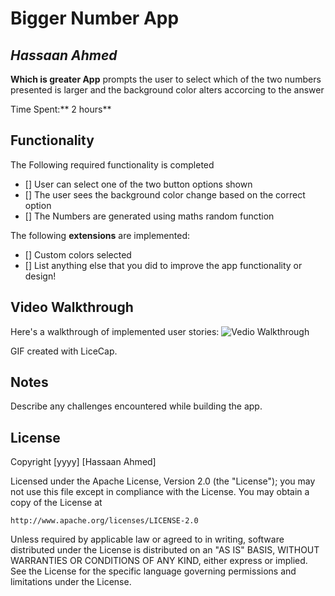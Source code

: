 # Bigger Number App

## *Hassaan Ahmed*

**Which is greater App** prompts the user to select which of the two numbers  presented is larger and the background color alters accorcing to the answer 

Time Spent:** 2 hours**

## Functionality 

The Following required functionality is completed
* [] User can select one of the two button options shown
* [] The user sees the background color change based on the correct option
* [] The Numbers are generated using maths random function

The following **extensions** are implemented:

* [] Custom colors selected
* [] List anything else that you did to improve the app functionality or design!
## Video Walkthrough
Here's a walkthrough of implemented user stories:
<img src='https://github.com/Hassaan-AhmedHD/bigger-nu/blob/master/app/src/main/res/drawable/asd.gif' title="Vedio Walkthrough"/>

GIF created with LiceCap.

## Notes
Describe any challenges encountered while building the app.

## License
Copyright [yyyy] [Hassaan Ahmed]

Licensed under the Apache License, Version 2.0 (the "License");
you may not use this file except in compliance with the License.
You may obtain a copy of the License at

    http://www.apache.org/licenses/LICENSE-2.0

Unless required by applicable law or agreed to in writing, software
distributed under the License is distributed on an "AS IS" BASIS,
WITHOUT WARRANTIES OR CONDITIONS OF ANY KIND, either express or implied.
See the License for the specific language governing permissions and
limitations under the License.